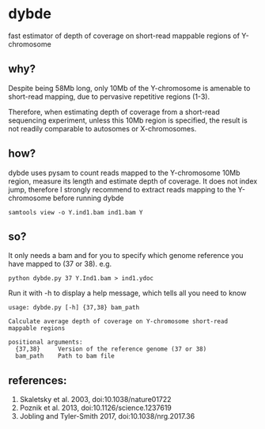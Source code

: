 # dybde
fast estimator of depth of coverage on short-read mappable regions of Y-chromosome

## why?

Despite being 58Mb long, only 10Mb of the Y-chromosome is amenable to short-read mapping, due to pervasive repetitive regions (1-3).

Therefore, when estimating depth of coverage from a short-read sequencing experiment, unless this 10Mb region is specified, the result is not readily comparable to autosomes or X-chromosomes.

## how?

dybde uses pysam to count reads mapped to the Y-chromosome 10Mb region, measure its length and estimate depth of coverage.
It does not index jump, therefore I strongly recommend to extract reads mapping to the Y-chromosome before running dybde

```
samtools view -o Y.ind1.bam ind1.bam Y
```

## so?

It only needs a bam and for you to specify which genome reference you have mapped to (37 or 38). e.g.

```
python dybde.py 37 Y.Ind1.bam > ind1.ydoc
```

Run it with -h to display a help message, which tells all you need to know

```
usage: dybde.py [-h] {37,38} bam_path

Calculate average depth of coverage on Y-chromosome short-read mappable regions

positional arguments:
  {37,38}     Version of the reference genome (37 or 38)
  bam_path    Path to bam file
```

## references:

1. Skaletsky et al. 2003, doi:10.1038/nature01722
2. Poznik et al. 2013, doi:10.1126/science.1237619
3. Jobling and Tyler-Smith 2017, doi:10.1038/nrg.2017.36

